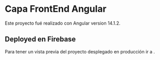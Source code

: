 # Capa FrontEnd Angular

Este proyecto fué realizado con Angular version 14.1.2.

## Deployed en Firebase

Para tener un vista previa del proyecto desplegado en producción ir a <a href="https://axiostestap.web.app/"></a>.
